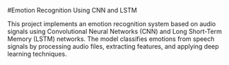 #Emotion Recognition Using CNN and LSTM

This project implements an emotion recognition system based on audio signals using Convolutional Neural Networks (CNN) and Long Short-Term Memory (LSTM) networks. The model classifies emotions from speech signals by processing audio files, extracting features, and applying deep learning techniques.
